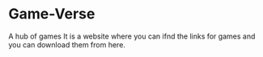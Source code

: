 # Game-Verse
A hub of games
It is a website where you can ifnd the links for games and you can download them from here.
